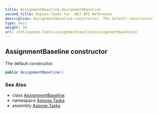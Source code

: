 ```yaml
---
title: AssignmentBaseline.AssignmentBaseline
second_title: Aspose.Tasks for .NET API Reference
description: AssignmentBaseline constructor. The default constructor
type: docs
weight: 10
url: /net/aspose.tasks/assignmentbaseline/assignmentbaseline/
---
```

## AssignmentBaseline constructor

The default constructor.

```csharp
public AssignmentBaseline()
```

### See Also

* class [AssignmentBaseline](../)
* namespace [Aspose.Tasks](../../assignmentbaseline/)
* assembly [Aspose.Tasks](../../../)


